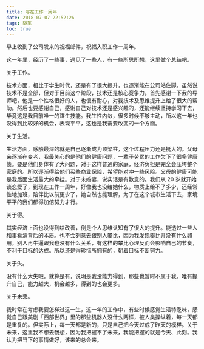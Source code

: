```yaml
---
title: 写在工作一周年
date: 2018-07-07 22:52:26
tags: 随笔
toc: true
---
```


早上收到了公司发来的祝福邮件，祝福入职工作一周年。

这一年里，经历了一些事，遇见了一些人，有一些所思所想，这里做个总结吧。

关于工作。                               

技术方面，相比于学生时代，还是有了很大提升，也逐渐能在公司站住脚。虽然说技术不是全部，但对于目前这个阶段，技术还是核心竞争力。首先感谢一下我的导师吧，他是一个性格很好的人，也很有耐心，对我技术及思维提升上给了很大的帮助。然后也要感谢自己，感谢自己对技术还是感兴趣的，还能继续坚持学习下去，毕竟这是我目前唯一的谋生技能。我生性内敛，很多时候不够主动，所以这一年也没得到比较好的机会，表现平平，这也是我需要改变的一个方面。

关于生活。

生活方面，感触最深的就是自己逐渐成为顶梁柱，这个过程压力还是挺大的。父母亲逐渐在变老，我最关心的是他们的健康问题，一辈子劳累的工作欠下了很多健康债。要是他们身体有了大问题，对于这样普通的家庭，经济负担是完全会压垮整个家庭的。所以逐渐得给他们买些商业保险，希望能对冲一些风险。父母的健康可能是我后面生活最大的牵挂。对于未婚妻，说实话是有歉意的。我们从 20 岁就开始谈恋爱了，到现在工作一周年，好像我也没给她什么，物质上给不了多少，还经常性地加班，陪伴比以前更少了，她自然也能理解，为了在这个城市生活下去，家境平平的我们都得加倍努力才行。

关于得。

其实经济上面也没得到啥改善，倒是个人思维认知有了很大的提升。能透过一些人和事看清背后的本质。也不会刻意去跟别人攀比，因为我发现攀比并没有什么卵用，别人再牛逼跟我也没有什么关系，有这样的攀比心理反而会影响自己的节奏，不利于目标的达成。所以还是得珍惜所拥有的，朝着目标不断努力。

关于失。

没有什么大失吧，就算是有，说明是我没能力得到，那些也暂时不属于我。唯有提升自己，能力越大，机会越多，得到的也会更多。

关于未来。

我时常在考虑我要怎样过这一生，这一年的工作中，有些时候感觉生活特乏味，感觉自己跟美剧「西部世界」里的那些机器人没什么两样，被人类操纵着，每一天都是重复的。但实际上，每一天都是新的，只是自己把今天过成了昨天的模样。关于未来，这里我不想去畅想，因为我把握不了未来，我能把握的就是今天、此刻。我认为把当下的事情做好，该来的总会来。